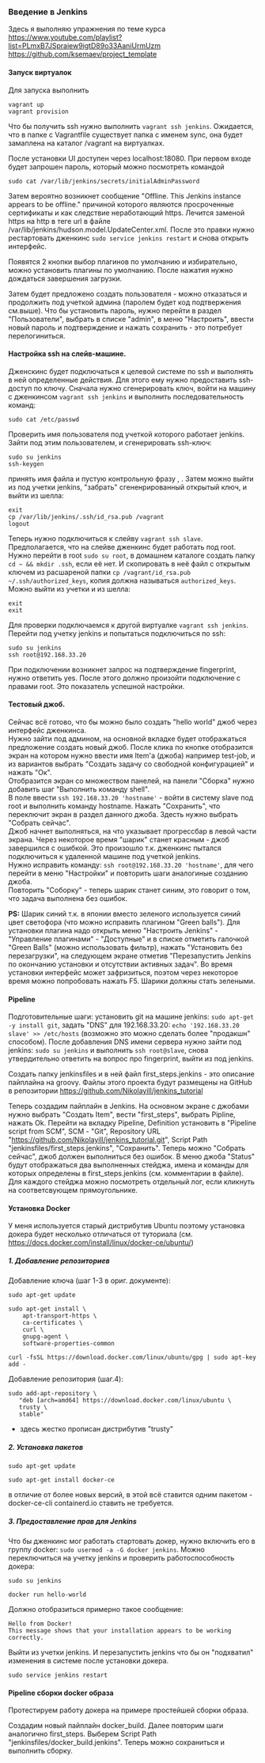 ### Введение в Jenkins
Здесь я выполняю упражнения по теме курса
https://www.youtube.com/playlist?list=PLmxB7JSpraiew9igtD89o33AaniUrmUzm
https://github.com/ksemaev/project_template


#### Запуск виртуалок
Для запуска выполнить 
```
vagrant up
vagrant provision
```
Что бы получить ssh нужно выполнить `vagrant ssh jenkins`. Ожидается, что в папке с Vagrantfile 
существует папка с именем sync, она будет замаплена на каталог /vagrant на виртуалках.

После установки UI доступен через localhost:18080.
При первом входе будет запрошен пароль, который можно посмотреть командой
```
sudo cat /var/lib/jenkins/secrets/initialAdminPassword
```
Затем вероятно возникнет сообщение "Offline. This Jenkins instance appears to be offline."
причиной которого являются просроченные сертификаты и как следствие неработающий https.
Лечится заменой https на http в теге url в файле /var/lib/jenkins/hudson.model.UpdateCenter.xml.
После это правки нужно рестартовать дженкинс `sudo service jenkins restart` и снова открыть интерфейс.

Появятся 2 кнопки выбор плагинов по умолчанию и избирательно, можно установить плагины по умолчанию. 
После нажатия нужно дождаться завершения загрузки.

Затем будет предложено создать пользователя - можно отказаться и продолжить под учеткой админа (паролем будет код подтвержения см.выше).
Что бы установить пароль, нужно перейти в раздел "Пользователи", выбрать в списке "admin", в меню "Настроить", 
ввести новый пароль и подтверждение и нажать сохранить - это потребует перелогиниться.


#### Настройка ssh на слейв-машине.
Дженскинс будет подключаться к целевой системе по ssh и выполнять в ней определенные действия.
Для этого ему нужно предоставить ssh-доступ по ключу.
Сначала нужно сгенерировать ключ, войти на машину с дженкинсом `vagrant ssh jenkins` и выполнить последовательность команд:
```
sudo cat /etc/passwd
```
Проверить имя пользователя под учеткой которого работает jenkins. Зайти под этим пользователем, и сгенерировать ssh-ключ:
```
sudo su jenkins
ssh-keygen
```
принять имя файла и пустую контрольную фразу <ENTER>, <ENTER>.
Затем можно выйти из под учетки jenkins, "забрать" сгененрированный открытый ключ, и выйти из шелла:
```
exit
cp /var/lib/jenkins/.ssh/id_rsa.pub /vagrant
logout
```

Теперь нужно подключиться к слейву `vagrant ssh slave`.\
Предполагается, что на слейве дженкинс будет работать под root.
Нужно перейти в root `sudo su root`, в домашнем каталоге создать папку `cd ~ && mkdir .ssh`, если её нет.
И скопировать в неё файл с открытым ключем из расшареной папки `cp /vagrant/id_rsa.pub ~/.ssh/authorized_keys`,
копия должна называться `authorized_keys`.\
Можно выйти из учетки и из шелла:
```
exit
exit
```

Для проверки подключаемся к другой виртуалке `vagrant ssh jenkins`. Перейти под учетку jenkins 
и попытаться подключиться по ssh:
```
sudo su jenkins
ssh root@192.168.33.20
```
При подключении возникнет запрос на подтверждение fingerprint, нужно ответить yes.
После этого должно произойти подключение с правами root. Это показатель успешной настройки.


#### Тестовый джоб.
Сейчас всё готово, что бы можно было создать "hello world" джоб через интерфейс дженкинса.\
Нужно зайти под админом, на основной вкладке будет отображаться предложение создать новый джоб.
После клика по кнопке отобразится экран на котором нужно ввести имя Item'a (джоба) например test-job,
и из вариантов выбрать "Создать задачу со свободной конфигурацией" и нажать "Ок".\
Отобразится экран со множеством панелей, на панели "Сборка" нужно добавить шаг "Выполнить команду shell".\
В поле ввести `ssh 192.168.33.20 'hostname'` - войти в систему slave под root и выполнить команду hostname.
Нажать "Сохранить", что переключит экран в раздел данного джоба. Здесть нужно выбрать "Собрать сейчас".\
Джоб начнет выполняться, на что указывает прогрессбар в левой части экрана. Через некоторое время "шарик" станет красным -
джоб завершился с ошибкой. Это произошло т.к. дженкинс пытался подключиться к удаленной машине под учеткой jenkins.\
Нужно исправить команду: `ssh root@192.168.33.20 'hostname'`, для чего перейти в меню "Настройки" и повторить 
шаги аналогиные созданию джоба.\
Повторить "Соборку" - теперь шарик станет синим, это говорит о том, что задача выполнена без ошибок.

**PS:** Шарик синий т.к. в японии вместо зеленого используется синий цвет светофора (что можно исправить плагином "Green balls").
Для установки плагина надо открыть меню "Настроить Jenkins" - "Управление плагинами" - "Доступные" и в списке отметить галочкой "Green Balls" (можно использовать фильтр),
нажать "Установить без перезагрузки", на следующем экране отметив "Перезапустить Jenkins по окончанию установки и отсутствии активных задач".
Во время установки интерфейс может зафризиться, поэтом через некоторое время можно попробовать нажать F5. Шарики должны стать зелеными.

#### Pipeline
Подготовительные шаги: установить git на машине jenkins: `sudo apt-get -y install git`, задать "DNS" для 192.168.33.20: `echo '192.168.33.20 slave' >> /etc/hosts` (возможно это можно сделать более "продакшн" способом).
После добавления DNS имени сервера нужно зайти под jenkins: `sudo su jenkins` и выполнить `ssh root@slave`, снова утвердительно ответить на вопрос про fingerprint, выйти из под jenkins.

Создать папку jenkinsfiles и в ней файл first_steps.jenkins - это описание пайплайна на groovy. Файлы этого проекта будут размещены на GitHub в репозитории https://github.com/Nikolayill/jenkins_tutorial

Теперь создадим пайплайн в Jenkins. На основном экране с джобами нужно выбрать "Создать Item", вести "first_steps", выбрать Pipline, нажать Ok. Перейти на вкладку Pipeline, Definition установить в "Pipeline script from SCM",
SCM - "Git", Repository URL "https://github.com/Nikolayill/jenkins_tutorial.git", Script Path "jenkinsfiles/first_steps.jenkins", "Сохранить".
Теперь можно "Собрать сейчас", джоб должен выполниться без ошибок.
В меню джоба "Status" будут отображаться два выполненных стейджа, имена и команды для которых определены в first_steps.jenkins (см. комментарии в файле). Для каждого стейджа можно посмотреть отдельный лог, если кликнуть на соответсвующем прямоугольнике.

#### Установка Docker
У меня используется старый дистрибутив Ubuntu поэтому установка докера будет несколько отличаться от туториала (см. https://docs.docker.com/install/linux/docker-ce/ubuntu/)
##### 1. Добавление репозиториев
Добавление ключа (шаг 1-3 в ориг. документе):
```
sudo apt-get update

sudo apt-get install \
    apt-transport-https \
    ca-certificates \
    curl \
    gnupg-agent \
    software-properties-common
	
curl -fsSL https://download.docker.com/linux/ubuntu/gpg | sudo apt-key add -
```
Добавление репозитория (шаг.4):
```
sudo add-apt-repository \
   "deb [arch=amd64] https://download.docker.com/linux/ubuntu \
   trusty \
   stable"
```   
- здесь жестко прописан дистрибутив "trusty"
##### 2. Установка пакетов
```
sudo apt-get update

sudo apt-get install docker-ce
```
в отличие от более новых версий, в этой всё ставится одним пакетом - docker-ce-cli containerd.io ставить не требуется.
##### 3. Предоставление прав для Jenkins
Что бы дженкинс мог работать стартовать докер, нужно включить его в группу docker: `sudo usermod -a -G docker jenkins`.
Можно переключиться на учетку jenkins и проверить работоспособность докера:
```
sudo su jenkins
```
```
docker run hello-world
```
Должно отобразиться примерно такое сообщение:
```
Hello from Docker!
This message shows that your installation appears to be working correctly.

```
Выйти из учетки jenkins. И перезапустить jenkins что бы он "подхватил" изменения в системе после установки докера.
```
sudo service jenkins restart
```
#### Pipeline сборки docker образа
Протестируем работу докера на примере простейшей сборки образа.

Создадим новый пайплайн docker_build. Далее повторим шаги аналогично first_steps. 
Выберем Script Path "jenkinsfiles/docker_build.jenkins". Теперь можно сохраниться и выполнить сборку.

